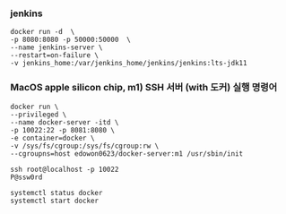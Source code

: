 
### jenkins 
```
docker run -d  \
-p 8080:8080 -p 50000:50000  \
--name jenkins-server \
--restart=on-failure \
-v jenkins_home:/var/jenkins_home/jenkins/jenkins:lts-jdk11
```



### MacOS apple silicon chip, m1) SSH 서버 (with 도커) 실행 명령어
```
docker run \
--privileged \
--name docker-server -itd \
-p 10022:22 -p 8081:8080 \
-e container=docker \
-v /sys/fs/cgroup:/sys/fs/cgroup:rw \
--cgroupns=host edowon0623/docker-server:m1 /usr/sbin/init
```

```
ssh root@localhost -p 10022
P@ssw0rd
```

```
systemctl status docker
systemctl start docker
```
